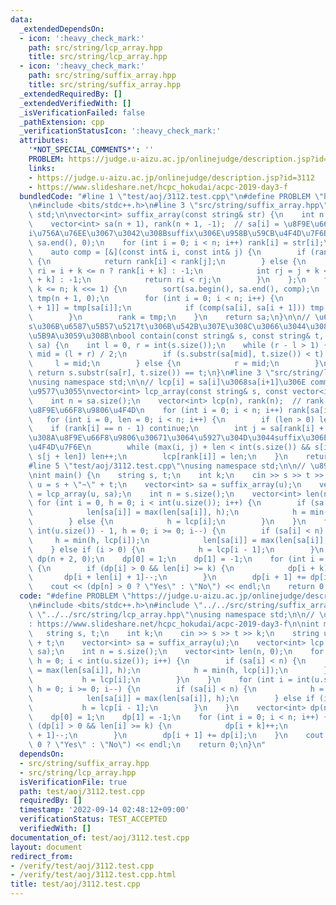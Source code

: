 ```yaml
---
data:
  _extendedDependsOn:
  - icon: ':heavy_check_mark:'
    path: src/string/lcp_array.hpp
    title: src/string/lcp_array.hpp
  - icon: ':heavy_check_mark:'
    path: src/string/suffix_array.hpp
    title: src/string/suffix_array.hpp
  _extendedRequiredBy: []
  _extendedVerifiedWith: []
  _isVerificationFailed: false
  _pathExtension: cpp
  _verificationStatusIcon: ':heavy_check_mark:'
  attributes:
    '*NOT_SPECIAL_COMMENTS*': ''
    PROBLEM: https://judge.u-aizu.ac.jp/onlinejudge/description.jsp?id=3112
    links:
    - https://judge.u-aizu.ac.jp/onlinejudge/description.jsp?id=3112
    - https://www.slideshare.net/hcpc_hokudai/acpc-2019-day3-f
  bundledCode: "#line 1 \"test/aoj/3112.test.cpp\"\n#define PROBLEM \"https://judge.u-aizu.ac.jp/onlinejudge/description.jsp?id=3112\"\
    \n#include <bits/stdc++.h>\n#line 3 \"src/string/suffix_array.hpp\"\nusing namespace\
    \ std;\n\nvector<int> suffix_array(const string& str) {\n    int n = str.size();\n\
    \    vector<int> sa(n + 1), rank(n + 1, -1);  // sa[i] = \u8F9E\u66F8\u9806\u3067\
    i\u756A\u76EE\u3067\u3042\u308Bsuffix\u306E\u958B\u59CB\u4F4D\u7F6E\n    iota(sa.begin(),\
    \ sa.end(), 0);\n    for (int i = 0; i < n; i++) rank[i] = str[i];\n    int k;\n\
    \    auto comp = [&](const int& i, const int& j) {\n        if (rank[i] != rank[j])\
    \ {\n            return rank[i] < rank[j];\n        } else {\n            int\
    \ ri = i + k <= n ? rank[i + k] : -1;\n            int rj = j + k <= n ? rank[j\
    \ + k] : -1;\n            return ri < rj;\n        }\n    };\n    for (k = 1;\
    \ k <= n; k <<= 1) {\n        sort(sa.begin(), sa.end(), comp);\n        vector<int>\
    \ tmp(n + 1, 0);\n        for (int i = 0; i < n; i++) {\n            tmp[sa[i\
    \ + 1]] = tmp[sa[i]];\n            if (comp(sa[i], sa[i + 1])) tmp[sa[i + 1]]++;\n\
    \        }\n        rank = tmp;\n    }\n    return sa;\n}\n\n// \u6587\u5B57\u5217\
    s\u306B\u6587\u5B57\u5217t\u306B\u542B\u307E\u308C\u3066\u3044\u308B\u304B\u5224\
    \u5B9A\u3059\u308B\nbool contain(const string& s, const string& t, vector<int>&\
    \ sa) {\n    int l = 0, r = int(s.size());\n    while (r - l > 1) {\n        int\
    \ mid = (l + r) / 2;\n        if (s.substr(sa[mid], t.size()) < t) {\n       \
    \     l = mid;\n        } else {\n            r = mid;\n        }\n    }\n   \
    \ return s.substr(sa[r], t.size()) == t;\n}\n#line 3 \"src/string/lcp_array.hpp\"\
    \nusing namespace std;\n\n// lcp[i] = sa[i]\u3068sa[i+1]\u306E common prefix \u306E\
    \u9577\u3055\nvector<int> lcp_array(const string& s, const vector<int>& sa) {\n\
    \    int n = sa.size();\n    vector<int> lcp(n), rank(n);  // rank[i] = s[i,n)\u306E\
    \u8F9E\u66F8\u9806\u4F4D\n    for (int i = 0; i < n; i++) rank[sa[i]] = i;\n \
    \   for (int i = 0, len = 0; i < n; i++) {\n        if (len > 0) len--;\n    \
    \    if (rank[i] == n - 1) continue;\n        int j = sa[rank[i] + 1];  // s[i,n)\u3088\
    \u308A\u8F9E\u66F8\u9806\u30671\u3064\u5927\u304D\u3044suffix\u306E\u5148\u982D\
    \u4F4D\u7F6E\n        while (max(i, j) + len < int(s.size()) && s[i + len] ==\
    \ s[j + len]) len++;\n        lcp[rank[i]] = len;\n    }\n    return lcp;\n}\n\
    #line 5 \"test/aoj/3112.test.cpp\"\nusing namespace std;\n\n// \u89E3\u8AAC: https://www.slideshare.net/hcpc_hokudai/acpc-2019-day3-f\n\
    \nint main() {\n    string s, t;\n    int k;\n    cin >> s >> t >> k;\n    string\
    \ u = s + \"~\" + t;\n    vector<int> sa = suffix_array(u);\n    vector<int> lcp\
    \ = lcp_array(u, sa);\n    int n = s.size();\n    vector<int> len(n, 0);\n   \
    \ for (int i = 0, h = 0; i < int(u.size()); i++) {\n        if (sa[i] < n) {\n\
    \            len[sa[i]] = max(len[sa[i]], h);\n            h = min(h, lcp[i]);\n\
    \        } else {\n            h = lcp[i];\n        }\n    }\n    for (int i =\
    \ int(u.size()) - 1, h = 0; i >= 0; i--) {\n        if (sa[i] < n) {\n       \
    \     h = min(h, lcp[i]);\n            len[sa[i]] = max(len[sa[i]], h);\n    \
    \    } else if (i > 0) {\n            h = lcp[i - 1];\n        }\n    }\n    vector<int>\
    \ dp(n + 2, 0);\n    dp[0] = 1;\n    dp[1] = -1;\n    for (int i = 0; i < n; i++)\
    \ {\n        if (dp[i] > 0 && len[i] >= k) {\n            dp[i + k]++;\n     \
    \       dp[i + len[i] + 1]--;\n        }\n        dp[i + 1] += dp[i];\n    }\n\
    \    cout << (dp[n] > 0 ? \"Yes\" : \"No\") << endl;\n    return 0;\n}\n"
  code: "#define PROBLEM \"https://judge.u-aizu.ac.jp/onlinejudge/description.jsp?id=3112\"\
    \n#include <bits/stdc++.h>\n#include \"../../src/string/suffix_array.hpp\"\n#include\
    \ \"../../src/string/lcp_array.hpp\"\nusing namespace std;\n\n// \u89E3\u8AAC\
    : https://www.slideshare.net/hcpc_hokudai/acpc-2019-day3-f\n\nint main() {\n \
    \   string s, t;\n    int k;\n    cin >> s >> t >> k;\n    string u = s + \"~\"\
    \ + t;\n    vector<int> sa = suffix_array(u);\n    vector<int> lcp = lcp_array(u,\
    \ sa);\n    int n = s.size();\n    vector<int> len(n, 0);\n    for (int i = 0,\
    \ h = 0; i < int(u.size()); i++) {\n        if (sa[i] < n) {\n            len[sa[i]]\
    \ = max(len[sa[i]], h);\n            h = min(h, lcp[i]);\n        } else {\n \
    \           h = lcp[i];\n        }\n    }\n    for (int i = int(u.size()) - 1,\
    \ h = 0; i >= 0; i--) {\n        if (sa[i] < n) {\n            h = min(h, lcp[i]);\n\
    \            len[sa[i]] = max(len[sa[i]], h);\n        } else if (i > 0) {\n \
    \           h = lcp[i - 1];\n        }\n    }\n    vector<int> dp(n + 2, 0);\n\
    \    dp[0] = 1;\n    dp[1] = -1;\n    for (int i = 0; i < n; i++) {\n        if\
    \ (dp[i] > 0 && len[i] >= k) {\n            dp[i + k]++;\n            dp[i + len[i]\
    \ + 1]--;\n        }\n        dp[i + 1] += dp[i];\n    }\n    cout << (dp[n] >\
    \ 0 ? \"Yes\" : \"No\") << endl;\n    return 0;\n}\n"
  dependsOn:
  - src/string/suffix_array.hpp
  - src/string/lcp_array.hpp
  isVerificationFile: true
  path: test/aoj/3112.test.cpp
  requiredBy: []
  timestamp: '2022-09-14 02:48:12+09:00'
  verificationStatus: TEST_ACCEPTED
  verifiedWith: []
documentation_of: test/aoj/3112.test.cpp
layout: document
redirect_from:
- /verify/test/aoj/3112.test.cpp
- /verify/test/aoj/3112.test.cpp.html
title: test/aoj/3112.test.cpp
---
```

